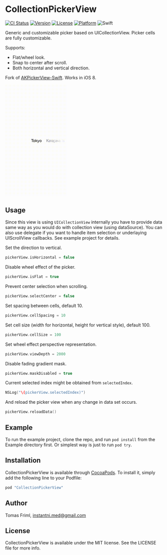 # CollectionPickerView

[![CI Status](http://img.shields.io/travis/3ph/CollectionPickerView.svg?style=flat)](https://travis-ci.org/3ph/CollectionPickerView)
[![Version](https://img.shields.io/cocoapods/v/CollectionPickerView.svg?style=flat)](http://cocoapods.org/pods/CollectionPickerView)
[![License](https://img.shields.io/cocoapods/l/CollectionPickerView.svg?style=flat)](http://cocoapods.org/pods/CollectionPickerView)
[![Platform](https://img.shields.io/cocoapods/p/CollectionPickerView.svg?style=flat)](http://cocoapods.org/pods/CollectionPickerView)
![Swift](https://img.shields.io/badge/in-swift4.0-orange.svg)


Generic and customizable picker based on UICollectionView. Picker cells are fully
customizable.

Supports:
 - Flat/wheel look.
 - Snap to center after scroll.
 - Both horizontal and vertical direction.

Fork of <a href='https://github.com/Akkyie/AKPickerView-Swift'>AKPickerView-Swift</a>. Works in iOS 8.

<img src="./Screenshot.gif" width="200" alt="Screenshot" />

## Usage

Since this view is using `UICollectionView` internally you have to provide data same way as you would do with collection view (using dataSource). You can also use delegate if you want to handle item selection or underlaying UIScrollView callbacks. See example project for details.

Set the direction to vertical.
```swift
pickerView.isHorizontal = false
```

Disable wheel effect of the picker.
```swift
pickerView.isFlat = true
```

Prevent center selection when scrolling.
```swift
pickerView.selectCenter = false
```

Set spacing between cells, default 10.
```swift
pickerView.cellSpacing = 10
```

Set cell size (width for horizontal, height for vertical style), default 100.
```swift
pickerView.cellSize = 100
```

Set wheel effect perspective representation.
```swift
pickerView.viewDepth = 2000
```

Disable fading gradient mask.
```swift
pickerView.maskDisabled = true
```

Current selected index might be obtained from `selectedIndex`.
```swift
NSLog("\(pickerView.selectedIndex)")
```

And reload the picker view when any change in data set occurs.
```swift
pickerView.reloadData()
```



## Example

To run the example project, clone the repo, and run `pod install` from the Example directory first. Or simplest way is just to run `pod try`.

## Installation

CollectionPickerView is available through [CocoaPods](http://cocoapods.org). To install
it, simply add the following line to your Podfile:

```ruby
pod "CollectionPickerView"
```

## Author

Tomas Friml, instantni.med@gmail.com

## License

CollectionPickerView is available under the MIT license. See the LICENSE file for more info.
